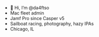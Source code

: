- 👋 Hi, I’m @da4ftso
- Mac fleet admin
- Jamf Pro since Casper v5
- Sailboat racing, photography, hazy IPAs
- Chicago, IL

<!---
da4ftso/da4ftso is a ✨ special ✨ repository because its `README.md` (this file) appears on your GitHub profile.
You can click the Preview link to take a look at your changes.
--->
